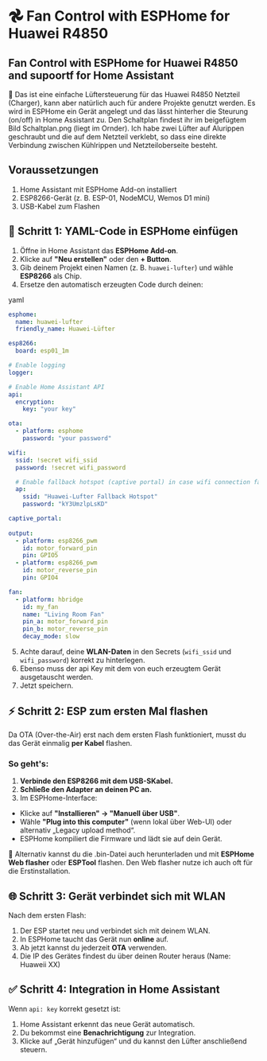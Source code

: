 # 𖣘 Fan Control with ESPHome for Huawei R4850

## Fan Control with ESPHome for Huawei R4850 and supoortf for Home Assistant

📌 Das ist eine einfache Lüftersteuerung für das Huawei R4850 Netzteil (Charger), kann aber natürlich auch für andere Projekte genutzt werden. Es wird in ESPHome ein Gerät angelegt und das lässt hinterher die Steurung (on/off) in Home Assistant zu. 
Den Schaltplan findest ihr im beigefügtem Bild Schaltplan.png (liegt im Ornder). Ich habe zwei Lüfter auf Alurippen geschraubt und die auf dem Netzteil verklebt, so dass eine direkte Verbindung zwischen Kühlrippen und Netzteiloberseite besteht.

## Voraussetzungen

1. Home Assistant mit ESPHome Add-on installiert 
2. ESP8266-Gerät (z. B. ESP-01, NodeMCU, Wemos D1 mini) 
3. USB-Kabel zum Flashen 


## 📁 Schritt 1: YAML-Code in ESPHome einfügen

1. Öffne in Home Assistant das **ESPHome Add-on**.
2. Klicke auf **"Neu erstellen"** oder den **+ Button**.
3. Gib deinem Projekt einen Namen (z. B. `huawei-lufter`) und wähle **ESP8266** als Chip.
4. Ersetze den automatisch erzeugten Code durch deinen:

yaml

```yaml
esphome:
  name: huawei-lufter
  friendly_name: Huawei-Lüfter

esp8266:
  board: esp01_1m

# Enable logging
logger:

# Enable Home Assistant API
api:
  encryption:
    key: "your key"

ota:
  - platform: esphome
    password: "your password"

wifi:
  ssid: !secret wifi_ssid
  password: !secret wifi_password

  # Enable fallback hotspot (captive portal) in case wifi connection fails
  ap:
    ssid: "Huawei-Lufter Fallback Hotspot"
    password: "kY3UmzlpLsKD"

captive_portal:
  
output:
  - platform: esp8266_pwm
    id: motor_forward_pin
    pin: GPIO5
  - platform: esp8266_pwm
    id: motor_reverse_pin
    pin: GPIO4

fan:
  - platform: hbridge
    id: my_fan
    name: "Living Room Fan"
    pin_a: motor_forward_pin
    pin_b: motor_reverse_pin
    decay_mode: slow  
```

5. Achte darauf, deine **WLAN-Daten** in den Secrets (`wifi_ssid` und `wifi_password`) korrekt zu hinterlegen.
6. Ebenso muss der api Key mit dem von euch erzeugtem Gerät ausgetauscht werden.
7. Jetzt speichern.



## ⚡ Schritt 2: ESP zum ersten Mal flashen

Da OTA (Over-the-Air) erst nach dem ersten Flash funktioniert, musst du das Gerät einmalig **per Kabel** flashen.

### So geht's:

1. **Verbinde den ESP8266 mit dem USB-SKabel.**
2. **Schließe den Adapter an deinen PC an.**
3. Im ESPHome-Interface:
  * Klicke auf **"Installieren" → "Manuell über USB"**.
  * Wähle **"Plug into this computer"** (wenn lokal über Web-UI) oder alternativ „Legacy upload method“.
  * ESPHome kompiliert die Firmware und lädt sie auf dein Gerät.

📌 Alternativ kannst du die .bin-Datei auch herunterladen und mit **ESPHome Web flasher** oder **ESPTool** flashen. Den Web flasher nutze ich auch oft für die Erstinstallation.



## 🌐 Schritt 3: Gerät verbindet sich mit WLAN

Nach dem ersten Flash:

1. Der ESP startet neu und verbindet sich mit deinem WLAN.
2. In ESPHome taucht das Gerät nun **online** auf.
3. Ab jetzt kannst du jederzeit **OTA** verwenden.
4. Die IP des Gerätes findest du über deinen Router heraus (Name: Huaweii XX)



## ✅ Schritt 4: Integration in Home Assistant

Wenn `api: key` korrekt gesetzt ist:

1. Home Assistant erkennt das neue Gerät automatisch.
2. Du bekommst eine **Benachrichtigung** zur Integration.
3. Klicke auf „Gerät hinzufügen“ und du kannst den Lüfter anschließend steuern.

